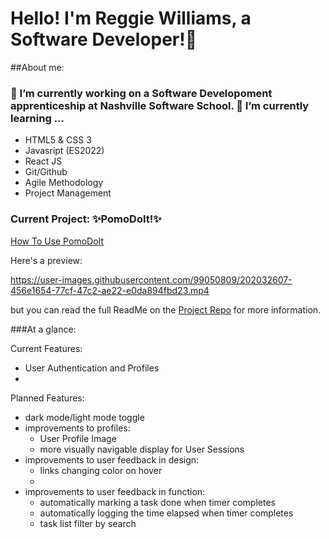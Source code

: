 <!-- 
 todo: 
- ✅insert project link  
- insert video link
- insert landing page Gif/Preview
- brainstorm necessary sections
- retape that walkthrough of your site (maybe could be your taping of yoru front end capstone??)
- include contacts:
  - email 
  - linkedIn
  - Github Profile 
-->


# Hello! I'm Reggie Williams, a Software Developer!👋
##About me:

### 🔭 I’m currently working on a Software Developoment apprenticeship at Nashville Software School. 🌱 I’m currently learning ...
- HTML5 & CSS 3
- Javasript (ES2022)
- React JS
- Git/Github
- Agile Methodology
- Project Management

### Current Project: ✨PomoDoIt!✨ <!-- eventually this title should lead to the propduction version-->
[How To Use PomoDoIt](https://youtu.be/A8ErLGWZHAY)

Here's a preview:


https://user-images.githubusercontent.com/99050809/202032607-456e1654-77cf-47c2-ae22-e0da894fbd23.mp4


but you can read the full ReadMe on the [Project Repo](https://github.com/yungreg/pomodoit-app/tree/DEMO) for more information.

###At a glance: 

Current Features:
- User Authentication and Profiles
- 

Planned Features:
- dark mode/light mode toggle
- improvements to profiles: 
  - User Profile Image 
  - more visually navigable display for User Sessions
- improvements to user feedback in design:
  - links changing color on hover
  - 
- improvements to user feedback in function:
  - automatically marking a task done when timer completes
  - automatically logging the time elapsed when timer completes
  - task list filter by search

<!--
**yungreg/yungreg** is a ✨ _special_ ✨ repository because its `README.md` (this file) appears on your GitHub profile.

Here are some ideas to get you started:




https://github.com/yungreg/pomodoit-app/tree/DEMO


- 👯 I’m looking to collaborate on ...
- 🤔 I’m looking for help with ...
- 💬 Ask me about ...
- 📫 How to reach me: ...
- 😄 Pronouns: ...
- ⚡ Fun fact: ...
-->
